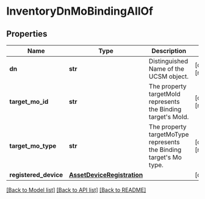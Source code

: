 # InventoryDnMoBindingAllOf

## Properties
Name | Type | Description | Notes
------------ | ------------- | ------------- | -------------
**dn** | **str** | Distinguished Name of the UCSM object.   | [optional] [readonly] 
**target_mo_id** | **str** | The property targetMoId represents the Binding target&#39;s MoId.   | [optional] [readonly] 
**target_mo_type** | **str** | The property targetMoType represents the Binding target&#39;s Mo type.    | [optional] [readonly] 
**registered_device** | [**AssetDeviceRegistration**](.md) |  | [optional] 

[[Back to Model list]](../README.md#documentation-for-models) [[Back to API list]](../README.md#documentation-for-api-endpoints) [[Back to README]](../README.md)


